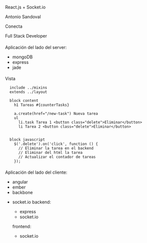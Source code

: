 React.js + Socket.io

Antonio Sandoval

Conecta

Full Stack Developer

####

Aplicación del lado del server:
  - mongoDB
  - express
  - jade

####

Vista

```
  include ../mixins
  extends ../layout

  block content
    h1 Tareas #{counterTasks}

    a.create(href="/new-task") Nueva tarea
    ul
      li.task Tarea 1 <button class="delete">Eliminar</button>
      li Tarea 2 <button class="delete">Eliminar</button>


  block javascript
    $('.delete').on('click', function () {
      // Eliminar la tarea en el backend
      // Eliminar del html la tarea
      // Actualizar el contador de tareas
    });
```


####

Aplicación del lado del cliente:
  - angular
  - ember
  - backbone


+ socket.io
  backend:
    - express
    - socket.io

  frontend:
    - socket.io
